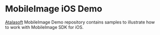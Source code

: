 # MobileImage iOS Demo
[Atalasoft](http://www.atalasoft.com/) MobileImage Demo repository contains samples to illustrate how to work with MobileImage SDK for iOS.
